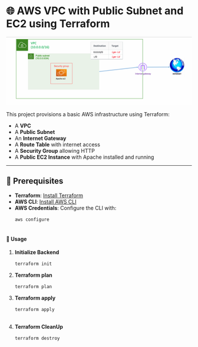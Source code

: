 # 🌐 AWS VPC with Public Subnet and EC2 using Terraform
![Architecture Diagram](lab1.png)

This project provisions a basic AWS infrastructure using Terraform:

- A **VPC**
- A **Public Subnet**
- An **Internet Gateway**
- A **Route Table** with internet access
- A **Security Group** allowing HTTP
- A **Public EC2 Instance** with Apache installed and running

---




## 🔧 Prerequisites
- **Terraform**: [Install Terraform](https://www.terraform.io/downloads)
- **AWS CLI**: [Install AWS CLI](https://docs.aws.amazon.com/cli/latest/userguide/getting-started-install.html)
- **AWS Credentials**: Configure the CLI with:
  ```bash
  aws configure



#### 🚀 Usage

1. **Initialize Backend**
   ```bash
   terraform init

2. **Terraform plan**
   ```bash
   terraform plan   


3. **Terraform apply**
   ```bash
   terraform apply 



3. **Terraform CleanUp**
   ```bash
   terraform destroy